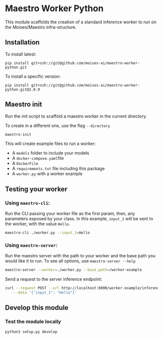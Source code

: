 # Maestro Worker Python

This module scaffolds the creation of a standard inference worker to run on the Moises/Maestro infra-structure.

## Installation
To install latest:
```
pip install git+ssh://git@github.com/moises-ai/maestro-worker-python.git
```

To install a specific version:
```
pip install git+ssh://git@github.com/moises-ai/maestro-worker-python.git@1.0.9
```

## Maestro init
Run the init script to scaffold a maestro worker in the current directory. 

To create in a different one, use the flag `--directory`

```bash
maestro-init
```

This will create example files to run a worker:
  - A `models` folder to include your models
  - A `docker-compose.yaml`file
  - A `DockerFile`
  - A `requirements.txt` file including this package
  - A `worker.py` with a worker example

## Testing your worker

### Using `maestro-cli`:

Run the CLI passing your worker file as the first param, then, any parameters exposed by your class. In this example, `input_1` will be sent to the worker, with the value `Hello`.

```bash
maestro-cli ./worker.py --input_1=Hello
```

### Using `maestro-server`:

Run the maestro server with the path to your worker and the base path you would like it to run. To see all options, use `maestro-server --help`

```bash
maestro-server --worker=./worker.py --base_path=/worker-example
```

Send a request to the server inference endpoint:

```bash
curl --request POST --url http://localhost:8000/worker-example/inference  --header 'Content-Type: application/json' \
    --data '{"input_1": "Hello"}'
```

## Develop this module

### Test the module locally
```bash
python3 setup.py develop
```